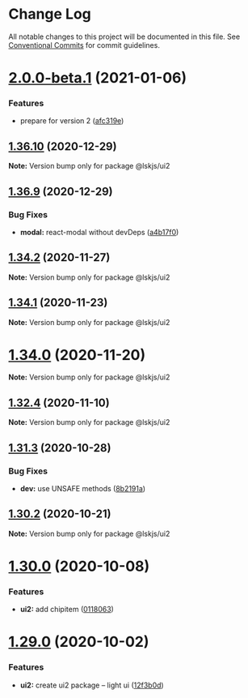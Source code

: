 # Change Log

All notable changes to this project will be documented in this file.
See [Conventional Commits](https://conventionalcommits.org) for commit guidelines.

# [2.0.0-beta.1](https://github.com/lskjs/ux/tree/master/packages/ui2/compare/v1.36.10...v2.0.0-beta.1) (2021-01-06)


### Features

* prepare for version 2 ([afc319e](https://github.com/lskjs/ux/tree/master/packages/ui2/commit/afc319ec7bb9f1d4236ad02e951f295f6d79a3e9))





## [1.36.10](https://github.com/lskjs/ux/tree/master/packages/ui2/compare/v1.36.9...v1.36.10) (2020-12-29)

**Note:** Version bump only for package @lskjs/ui2





## [1.36.9](https://github.com/lskjs/ux/tree/master/packages/ui2/compare/v1.36.8...v1.36.9) (2020-12-29)


### Bug Fixes

* **modal:** react-modal without devDeps ([a4b17f0](https://github.com/lskjs/ux/tree/master/packages/ui2/commit/a4b17f0cb05dcf86a873f05a36a18b0a65d1e273))





## [1.34.2](https://github.com/lskjs/ux/tree/master/packages/ui2/compare/v1.34.1...v1.34.2) (2020-11-27)

**Note:** Version bump only for package @lskjs/ui2





## [1.34.1](https://github.com/lskjs/ux/tree/master/packages/ui2/compare/v1.34.0...v1.34.1) (2020-11-23)

**Note:** Version bump only for package @lskjs/ui2





# [1.34.0](https://github.com/lskjs/ux/tree/master/packages/ui2/compare/v1.33.0...v1.34.0) (2020-11-20)

**Note:** Version bump only for package @lskjs/ui2





## [1.32.4](https://github.com/lskjs/ux/tree/master/packages/ui2/compare/v1.32.3...v1.32.4) (2020-11-10)

**Note:** Version bump only for package @lskjs/ui2





## [1.31.3](https://github.com/lskjs/ux/tree/master/packages/ui2/compare/v1.31.2...v1.31.3) (2020-10-28)


### Bug Fixes

* **dev:** use UNSAFE methods ([8b2191a](https://github.com/lskjs/ux/tree/master/packages/ui2/commit/8b2191ad46ecc83092cf08764e01c2bc271bdd6d))





## [1.30.2](https://github.com/lskjs/ux/tree/master/packages/ui2/compare/v1.30.1...v1.30.2) (2020-10-21)

**Note:** Version bump only for package @lskjs/ui2





# [1.30.0](https://github.com/lskjs/ux/tree/master/packages/ui2/compare/v1.29.0...v1.30.0) (2020-10-08)


### Features

* **ui2:** add chipitem ([0118063](https://github.com/lskjs/ux/tree/master/packages/ui2/commit/01180632c02e039693a30b84afcd21aba31b7965))





# [1.29.0](https://github.com/lskjs/ux/tree/master/packages/ui2/compare/v1.28.0...v1.29.0) (2020-10-02)


### Features

* **ui2:** create ui2 package – light ui ([12f3b0d](https://github.com/lskjs/ux/tree/master/packages/ui2/commit/12f3b0d40f0a73afcb805f5aee99941b29636ade))
